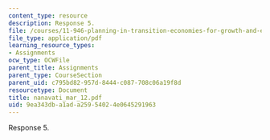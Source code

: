 ```yaml
---
content_type: resource
description: Response 5.
file: /courses/11-946-planning-in-transition-economies-for-growth-and-equity-spring-2004/9ea343dba1ada25954024e0645291963_nanavati_mar_12.pdf
file_type: application/pdf
learning_resource_types:
- Assignments
ocw_type: OCWFile
parent_title: Assignments
parent_type: CourseSection
parent_uid: c795bd82-957d-8444-c087-708c06a19f8d
resourcetype: Document
title: nanavati_mar_12.pdf
uid: 9ea343db-a1ad-a259-5402-4e0645291963
---
```

Response 5.